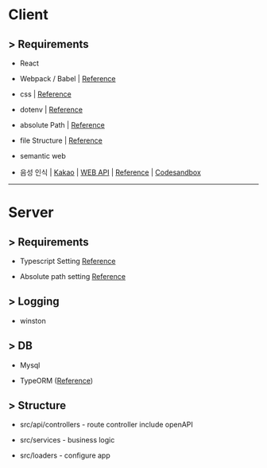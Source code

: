 # Client

## > Requirements

- React

- Webpack / Babel | [Reference](https://www.valentinog.com/blog/babel/)

- css | [Reference](https://webpack.js.org/loaders/sass-loader/)

- dotenv | [Reference](https://stackoverflow.com/questions/59243719/setting-up-env-variables-without-create-react-app)

- absolute Path | [Reference](https://im-developer.tistory.com/186)

- file Structure | [Reference](https://ui.toast.com/weekly-pick/ko_20200213/)

- semantic web

- 음성 인식 | [Kakao](https://developers.kakao.com/docs/latest/ko/voice/rest-api) | [WEB API](https://github.com/mdn/web-speech-api/blob/master/speech-color-changer/script.js) | [Reference](https://medium.com/@amanda.k.hussey/a-basic-tutorial-on-how-to-incorporate-speech-recognition-with-react-6dff9763cea5) | [Codesandbox](https://codesandbox.io/s/k0w6v?file=/src/index.js:61-124)

---

# Server

## > Requirements

- Typescript Setting [Reference](https://khalilstemmler.com/blogs/typescript/node-starter-project/)

- Absolute path setting [Reference](https://dev.to/larswaechter/path-aliases-with-typescript-in-nodejs-4353)

## > Logging

- winston

## > DB

- Mysql

- TypeORM ([Reference](https://typeorm.io/#/))

## > Structure

- src/api/controllers - route controller include openAPI

- src/services - business logic

- src/loaders - configure app
